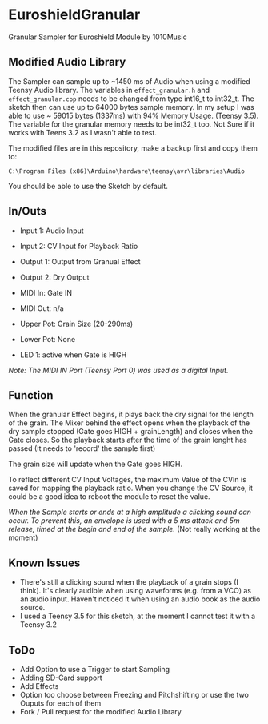 # EuroshieldGranular
Granular Sampler for Euroshield Module by 1010Music

## Modified Audio Library
The Sampler can sample up to ~1450 ms of Audio when using a modified Teensy Audio library. The variables in `effect_granular.h` and `effect_granular.cpp` needs to be changed from type int16_t to int32_t. The sketch then can use up to 64000 bytes sample memory. In my setup I was able to use ~ 59015 bytes (1337ms) with 94% Memory Usage. (Teensy 3.5). The variable for the granular memory needs to be int32_t too. Not Sure if it works with Teens 3.2 as I wasn't able to test. 

The modified files are in this repository, make a backup first and copy them to: 

`C:\Program Files (x86)\Arduino\hardware\teensy\avr\libraries\Audio`

You should be able to use the Sketch by default. 

## In/Outs
* Input 1:	  Audio Input
* Input 2:	  CV Input for Playback Ratio
* Output 1: 	Output from Granual Effect
* Output 2:	  Dry Output

* MIDI In:	  Gate IN
* MIDI Out:	  n/a
* Upper Pot:	Grain Size (20-290ms)
* Lower Pot:	None
* LED 1:		  active when Gate is HIGH

*Note: The MIDI IN Port (Teensy Port 0) was used as a digital Input.*

## Function
When the granular Effect begins, it plays back the dry signal for the length of the grain. The Mixer behind the effect opens when the playback of the dry sample stopped (Gate goes HIGH + grainLength) and closes when the Gate closes. So the playback starts after the time of the grain lenght has passed (It needs to 'record' the sample first)

The grain size will update when the Gate goes HIGH. 

To reflect different CV Input Voltages, the maximum Value of the CVIn is saved for mapping the playback ratio. When you change the CV Source, it could be a good idea to reboot the module to reset the value.

*When the Sample starts or ends at a high amplitude a clicking sound can occur. To prevent this, an envelope is used with a 5 ms attack and 5m release, timed at the begin and end of the sample.* (Not really working at the moment)

## Known Issues

* There's still a clicking sound when the playback of a grain stops (I think). It's clearly audible when using waveforms (e.g. from a VCO) as an audio input. Haven't noticed it when using an audio book as the audio source. 
* I used a Teensy 3.5 for this sketch, at the moment I cannot test it with a Teensy 3.2

## ToDo

* Add Option to use a Trigger to start Sampling
* Adding SD-Card support
* Add Effects
* Option too choose between Freezing and Pitchshifting or use the two Ouputs for each of them
* Fork / Pull request for the modified Audio Library


